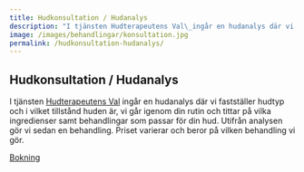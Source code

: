 ```yaml
---
title: Hudkonsultation / Hudanalys
description: "I tjänsten Hudterapeutens Val\_ingår en hudanalys där vi fastställer hudtyp och i vilket\_tillstånd huden är, vi går igenom din rutin och tittar på vilka ingredienser samt behandlingar som passar\_för din hud. Utifrån analysen gör vi sedan en behandling. Priset varierar och beror på vilken behandling vi gör."
image: /images/behandlingar/konsultation.jpg
permalink: /hudkonsultation-hudanalys/
---
```


## Hudkonsultation / Hudanalys

I tjänsten [Hudterapeutens Val](/hudterapeutens-val/)&nbsp;ing&aring;r en hudanalys där vi fastställer hudtyp och i vilket tillst&aring;nd huden är, vi g&aring;r igenom din rutin och tittar p&aring; vilka ingredienser samt behandlingar som passar för din hud. Utifr&aring;n analysen gör vi sedan en behandling. Priset varierar och beror p&aring; vilken behandling vi gör.

[Bokning](/bokning/)

&nbsp;
